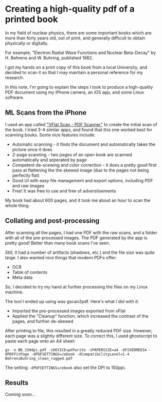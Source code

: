 # Creating a high-quality pdf of a printed book 

In my field of nuclear physics, there are some important books which are more than forty years old, 
out of print, and generally difficult to obtain physically or digitally.

For example, "Electron Radial Wave Functions and Nuclear Beta-Decay" by H. Behrens and W. Buhring,
published 1982.

I got my hands on a print copy of this book from a local University, and decided to scan it so that
I may maintain a personal reference for my research.

In this note, I'm going to explain the steps I took to produce a high-quality PDF document using my
iPhone camera, an iOS app, and some Linux software.

## ML Scans from the iPhone

I used an app called ["VFlat Scan - PDF Scanner"](https://www.vflat.com) to create the initial scan 
of the book. I tried 3-4 similar apps, and found that this one worked best for scanning books. 
Some nice features include:

- Automatic scanning - it finds the document and automatically takes the picture once it does
- 2-page scanning - two pages of an open book are scanned automatically and seperated by page
- Competent de-scewing and color correction - it does a pretty good first pass at flattening the
  the skewed image (due to the pages not being perfectly flat)
- Good UI with easy file management and export options, including PDF and raw images
- Free! It was free to use and free of adverstisements

My book had about 600 pages, and it took me about an hour to scan the whole thing.

## Collating and post-processing

After scanning all the pages, I had one PDF with the raw scans, and a folder with all of the pre-processed 
images. The PDF generated by the app is pretty good! Better than many book scans I've seen. 

Still, it had a number of artifacts (shadows, etc.) and the file size was quite large. I also wanted
nice things that modern PDFs offer:

- OCR
- Table of contents
- Meta data

So, I decided to try my hand at further processing the files on my Linux machine.

The tool I ended up using was gscan2pdf. Here's what I did with it:

- Imported the pre-processed images exported from vFlat
- Applied the "Cleanup" function, which increased the contrast of the pages, and further 
  de-skewed
  
After printing to file, this resulted in a greatly reduced PDF size. However, each page was 
a  slightly different size. To correct this, I used ghostscript to paste each page onto an
A4 sheet:

```
gs -o BB_150dpi.pdf -sDEVICE=pdfwrite -sPAPERSIZE=a4 -dFIXEDMEDIA -dPDFFitPage -dPDFSETTINGS=/ebook -dCompatibilityLevel=1.4 BehrensBuhring_clean_ragged.pdf
```
The setting `-dPDFSETTINGS=/ebook` also set the DPI to 150ppi.
   
   
 ## Results
 
 Coming soon...
